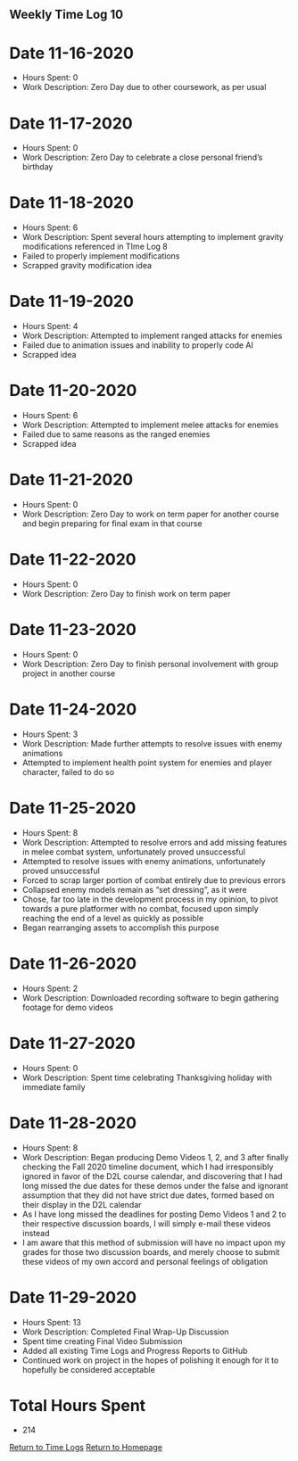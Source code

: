 ## Weekly Time Log 10


# Date 11-16-2020
- Hours Spent: 0
- Work Description: Zero Day due to other coursework, as per usual

# Date 11-17-2020
- Hours Spent: 0
- Work Description: Zero Day to celebrate a close personal friend’s birthday

# Date 11-18-2020
- Hours Spent: 6
- Work Description: Spent several hours attempting to implement gravity modifications referenced in TIme Log 8
- Failed to properly implement modifications
- Scrapped gravity modification idea


# Date 11-19-2020
- Hours Spent: 4
- Work Description: Attempted to implement ranged attacks for enemies
- Failed due to animation issues and inability to properly code AI
- Scrapped idea


# Date 11-20-2020
- Hours Spent: 6
- Work Description: Attempted to implement melee attacks for enemies
- Failed due to same reasons as the ranged enemies
- Scrapped idea


# Date 11-21-2020
- Hours Spent: 0
- Work Description: Zero Day to work on term paper for another course and begin preparing for final exam in that course

# Date 11-22-2020
- Hours Spent: 0
- Work Description: Zero Day to finish work on term paper

# Date 11-23-2020
- Hours Spent: 0
- Work Description: Zero Day to finish personal involvement with group project in another course

# Date 11-24-2020
- Hours Spent: 3
- Work Description: Made further attempts to resolve issues with enemy animations
- Attempted to implement health point system for enemies and player character, failed to do so


# Date 11-25-2020
- Hours Spent: 8
- Work Description: Attempted to resolve errors and add missing features in melee combat system, unfortunately proved unsuccessful
- Attempted to resolve issues with enemy animations, unfortunately proved unsuccessful
- Forced to scrap larger portion of combat entirely due to previous errors 
- Collapsed enemy models remain as “set dressing”, as it were
- Chose, far too late in the development process in my opinion, to pivot towards a pure platformer with no combat, focused upon simply reaching the end of a level as quickly as possible
- Began rearranging assets to accomplish this purpose

# Date 11-26-2020
- Hours Spent: 2
- Work Description: Downloaded recording software to begin gathering footage for demo videos

# Date 11-27-2020
- Hours Spent: 0
- Work Description: Spent time celebrating Thanksgiving holiday with immediate family

# Date 11-28-2020
- Hours Spent: 8
- Work Description: Began producing Demo Videos 1, 2, and 3 after finally checking the Fall 2020 timeline document, which I had irresponsibly ignored in favor of the D2L course calendar, and discovering that I had long missed the due dates for these demos under the false and ignorant assumption that they did not have strict due dates, formed based on their display in the D2L calendar
- As I have long missed the deadlines for posting Demo Videos 1 and 2 to their respective discussion boards, I will simply e-mail these videos instead
- I am aware that this method of submission will have no impact upon my grades for those two discussion boards, and merely choose to submit these videos of my own accord and personal feelings of obligation

# Date 11-29-2020
- Hours Spent: 13
- Work Description: Completed Final Wrap-Up Discussion
- Spent time creating Final Video Submission
- Added all existing Time Logs and Progress Reports to GitHub
- Continued work on project in the hopes of polishing it enough for it to hopefully be considered acceptable 



# Total Hours Spent
- 214

[Return to Time Logs](https://tkfromthe90s.github.io/TKfromthe90s.github.io-weekly-time-logs/)
[Return to Homepage](https://tkfromthe90s.github.io/)

```
